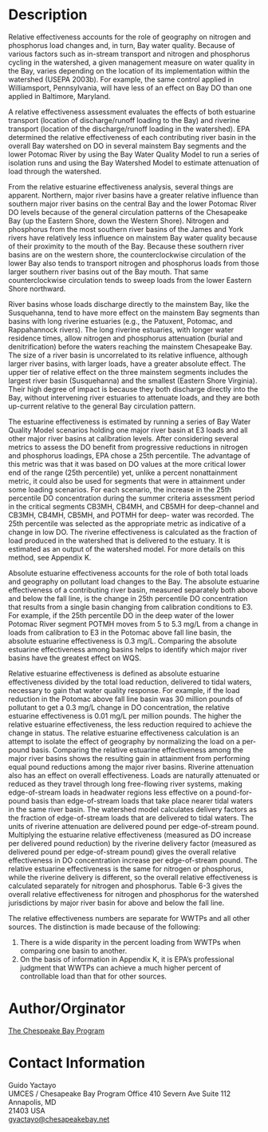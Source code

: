 # Description
  Relative effectiveness accounts for the role of geography on nitrogen and phosphorus load changes and, in turn, Bay water quality. Because of various factors such as in-stream transport and nitrogen and phosphorus cycling in the watershed, a given management measure on water quality in the Bay, varies depending on the location of its implementation within the watershed (USEPA 2003b). For example, the same control applied in Williamsport, Pennsylvania, will have less of an effect on Bay DO than one applied in Baltimore, Maryland. 
  
  A relative effectiveness assessment evaluates the effects of both estuarine transport (location of discharge/runoff loading to the Bay) and riverine transport (location of the discharge/runoff loading in the watershed). EPA determined the relative effectiveness of each contributing river basin in the overall Bay watershed on DO in several mainstem Bay segments and the lower Potomac River by using the Bay Water Quality Model to run a series of isolation runs and using the Bay Watershed Model to estimate attenuation of load through the watershed. 
   
  From the relative estuarine effectiveness analysis, several things are apparent. Northern, major river basins have a greater relative influence than southern major river basins on the central Bay and the lower Potomac River DO levels because of the general circulation patterns of the Chesapeake Bay (up the Eastern Shore, down the Western Shore). Nitrogen and phosphorus from the most southern river basins of the James and York rivers have relatively less influence on mainstem Bay water quality because of their proximity to the mouth of the Bay. Because these southern river basins are on the western shore, the counterclockwise circulation of the lower Bay also tends to transport nitrogen and phosphorus loads from those larger southern river basins out of the Bay mouth. That same counterclockwise circulation tends to sweep loads from the lower Eastern Shore northward. 
   
  River basins whose loads discharge directly to the mainstem Bay, like the Susquehanna, tend to have more effect on the mainstem Bay segments than basins with long riverine estuaries (e.g., the Patuxent, Potomac, and Rappahannock rivers). The long riverine estuaries, with longer water residence times, allow nitrogen and phosphorus attenuation (burial and denitrification) before the waters reaching the mainstem Chesapeake Bay. The size of a river basin is uncorrelated to its relative influence, although larger river basins, with larger loads, have a greater absolute effect. The upper tier of relative effect on the three mainstem segments includes the largest river basin (Susquehanna) and the smallest (Eastern Shore Virginia). Their high degree of impact is because they both discharge directly into the Bay, without intervening river estuaries to attenuate loads, and they are both up-current relative to the general Bay circulation pattern. 
   
 The estuarine effectiveness is estimated by running a series of Bay Water Quality Model scenarios holding one major river basin at E3 loads and all other major river basins at calibration levels. After considering several metrics to assess the DO benefit from progressive reductions in nitrogen and phosphorus loadings, EPA chose a 25th percentile. The advantage of this metric was that it was based on DO values at the more critical lower end of the range (25th percentile) yet, unlike a percent nonattainment metric, it could also be used for segments that were in attainment under some loading scenarios. For each scenario, the increase in the 25th percentile DO concentration during the summer criteria assessment period in the critical segments CB3MH, CB4MH, and CB5MH for deep-channel and CB3MH, CB4MH, CB5MH, and POTMH for deep- water was recorded. The 25th percentile was selected as the appropriate metric as indicative of a change in low DO. The riverine effectiveness is calculated as the fraction of load produced in the watershed that is delivered to the estuary. It is estimated as an output of the watershed model. For more details on this method, see Appendix K. 
   
 Absolute estuarine effectiveness accounts for the role of both total loads and geography on pollutant load changes to the Bay. The absolute estuarine effectiveness of a contributing river basin, measured separately both above and below the fall line, is the change in 25th percentile DO concentration that results from a single basin changing from calibration conditions to E3. For example, if the 25th percentile DO in the deep water of the lower Potomac River segment POTMH moves from 5 to 5.3 mg/L from a change in loads from calibration to E3 in the Potomac above fall line basin, the absolute estuarine effectiveness is 0.3 mg/L. Comparing the absolute estuarine effectiveness among basins helps to identify which major river basins have the greatest effect on WQS. 
   
Relative estuarine effectiveness is defined as absolute estuarine effectiveness divided by the total load reduction, delivered to tidal waters, necessary to gain that water quality response. For example, if the load reduction in the Potomac above fall line basin was 30 million pounds of pollutant to get a 0.3 mg/L change in DO concentration, the relative estuarine effectiveness is 0.01 mg/L per million pounds. The higher the relative estuarine effectiveness, the less reduction required to achieve the change in status. The relative estuarine effectiveness calculation is an attempt to isolate the effect of geography by normalizing the load on a per-pound basis. Comparing the relative estuarine effectiveness among the major river basins shows the resulting gain in attainment from performing equal pound reductions among the major river basins. 
Riverine attenuation also has an effect on overall effectiveness. Loads are naturally attenuated or reduced as they travel through long free-flowing river systems, making edge-of-stream loads in headwater regions less effective on a pound-for-pound basis than edge-of-stream loads that take place nearer tidal waters in the same river basin. The watershed model calculates delivery factors as the fraction of edge-of-stream loads that are delivered to tidal waters. 
The units of riverine attenuation are delivered pound per edge-of-stream pound. Multiplying the estuarine relative effectiveness (measured as DO increase per delivered pound reduction) by the riverine delivery factor (measured as delivered pound per edge-of-stream pound) gives the overall relative effectiveness in DO concentration increase per edge-of-stream pound. The relative estuarine effectiveness is the same for nitrogen or phosphorus, while the riverine delivery is different, so the overall relative effectiveness is calculated separately for nitrogen and phosphorus. Table 6-3 gives the overall relative effectiveness for nitrogen and phosphorus for the watershed jurisdictions by major river basin for above and below the fall line. 
   
The relative effectiveness numbers are separate for WWTPs and all other sources. The distinction is made because of the following: 
1. There is a wide disparity in the percent loading from WWTPs when comparing one basin to another. 
2. On the basis of information in Appendix K, it is EPA’s professional judgment that WWTPs can achieve a much higher percent of controllable load than that for other sources.

# Author/Orginator
<a href="http://chesapeakebay.net">The Chespeake Bay Program</a>

# Contact Information
Guido Yactayo</br>
UMCES / Chesapeake Bay Program Office 410 Severn Ave Suite 112</br>
Annapolis, MD</br>
21403 USA</br>
gyactayo@chesapeakebay.net


